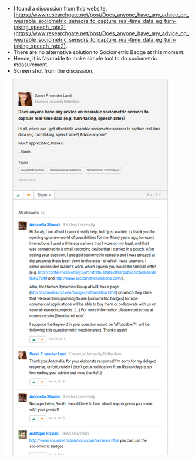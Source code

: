 * I found a discussion from this website, [https://www.researchgate.net/post/Does_anyone_have_any_advice_on_wearable_sociometric_sensors_to_capture_real-time_data_eg_turn-taking_speech_rate2](https://www.researchgate.net/post/Does_anyone_have_any_advice_on_wearable_sociometric_sensors_to_capture_real-time_data_eg_turn-taking_speech_rate2).
* There are no alternative solution to Sociometric Badge at this moment.
* Hence, it is favorable to make simple tool to do sociometric measurement.
* Screen shot from the discussion.

![./20161103-1034-gmt+2-small-proof-that-people-needs-sociometric-badge-1.png](./20161103-1034-gmt+2-small-proof-that-people-needs-sociometric-badge-1.png)